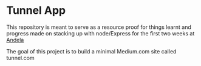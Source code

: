 # Tunnel App
This repository is meant to serve as a resource proof for things learnt and progress made on stacking up with node/Express for the first two weeks at [Andela](https://andela.com)

The goal of this project is to build a minimal Medium.com site called tunnel.com